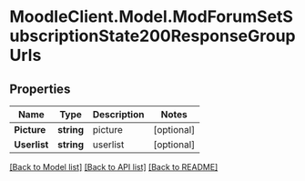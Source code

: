 # MoodleClient.Model.ModForumSetSubscriptionState200ResponseGroupUrls

## Properties

Name | Type | Description | Notes
------------ | ------------- | ------------- | -------------
**Picture** | **string** | picture | [optional] 
**Userlist** | **string** | userlist | [optional] 

[[Back to Model list]](../README.md#documentation-for-models) [[Back to API list]](../README.md#documentation-for-api-endpoints) [[Back to README]](../README.md)


